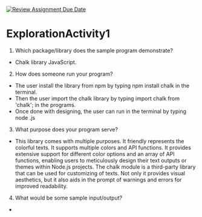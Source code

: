 [![Review Assignment Due Date](https://classroom.github.com/assets/deadline-readme-button-24ddc0f5d75046c5622901739e7c5dd533143b0c8e959d652212380cedb1ea36.svg)](https://classroom.github.com/a/oB7VDeFN)
# ExplorationActivity1
1. Which package/library does the sample program demonstrate?
- Chalk library JavaScript.
  
2. How does someone run your program?
- The user install the library from npm by typing npm install chalk in the terminal.
- Then the user import the chalk library by typing import chalk from 'chalk'; in the programs.
- Once done with designing, the user can run in the terminal by typing node <filename>.js
  
3. What purpose does your program serve?
- This library comes with multiple purposes. It friendly represents the colorful texts. It supports multiple colors and API functions. It provides extensive support for different color options and an array of API functions, enabling users to meticulously design their text outputs or themes within Node.js projects. The chalk module is a third-party library that can be used for customizing of texts. Not only it provides visual aesthetics, but it also aids in the prompt of warnings and errors for improved readability.

4. What would be some sample input/output?
- 
